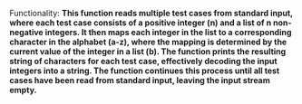 Functionality: **This function reads multiple test cases from standard input, where each test case consists of a positive integer (n) and a list of n non-negative integers. It then maps each integer in the list to a corresponding character in the alphabet (a-z), where the mapping is determined by the current value of the integer in a list (b). The function prints the resulting string of characters for each test case, effectively decoding the input integers into a string. The function continues this process until all test cases have been read from standard input, leaving the input stream empty.**